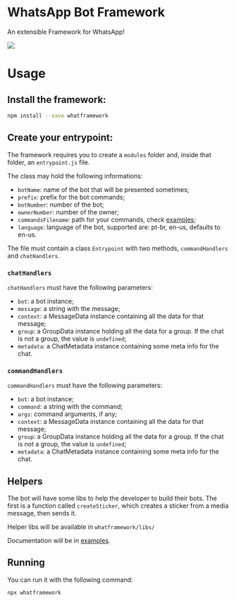 # WhatsApp Bot Framework

An extensible Framework for WhatsApp!

<img src="https://count.kamuridesu.com?username=whatframework" />

# Usage

## Install the framework:

```sh
npm install --save whatframework
```

## Create your entrypoint:

The framework requires you to create a `modules` folder and, inside that folder, an `entrypoint.js` file.

The class may hold the following informations:

- `botName`: name of the bot that will be presented sometimes;
- `prefix`: prefix for the bot commands;
- `botNumber`: number of the bot;
- `ownerNumber`: number of the owner;
- `commandsFilename`: path for your commands, check [examples](examples/modules/);
- `language`: language of the bot, supported are: pt-br, en-us, defaults to en-us.

The file must contain a class `Entrypoint` with two methods, `commandHandlers` and `chatHandlers`.

### `chatHandlers`

`chatHandlers` must have the following parameters:

- `bot`: a bot instance;
- `message`: a string with the message;
- `context`: a MessageData instance containing all the data for that message;
- `group`: a GroupData instance holding all the data for a group. If the chat is not a group, the value is `undefined`;
- `metadata`: a ChatMetadata instance containing some meta info for the chat.

### `commandHandlers`

`commandHandlers` must have the following parameters:

- `bot`: a bot instance;
- `command`: a string with the command;
- `args`: command arguments, if any;
- `context`: a MessageData instance containing all the data for that message;
- `group`: a GroupData instance holding all the data for a group. If the chat is not a group, the value is `undefined`;
- `metadata`: a ChatMetadata instance containing some meta info for the chat.

## Helpers

The bot will have some libs to help the developer to build their bots. The first is a function called `createSticker`, which creates a sticker from a media message, then sends it.

Helper libs will be available in `whatframework/libs/`

Documentation will be in [examples](examples/libs/).

## Running

You can run it with the following command:

```sh
npx whatframework
```
